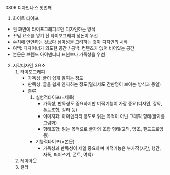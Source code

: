 0806 디자인나스 첫번째
1. 화이트 타이포
- 흰 화면에 타이포그래피로만 디자인하는 방식
- 꾸밈 요소를 넣기 전 타이포그래피 정돈이 우선
- 수치에 연연하는 것보다 심미성을 고려하는 것이 디자인의 시작
- 여백: 디자이너가 의도한 공간 / 공백: 컨텐츠가 없어 비어있는 공간
- 본문은 브렌드 아이덴티티 표현보다 가독성을 우선
2. 시각디자인 3요소
    1. 타이포그래피
        * 가독성: 글이 쉽게 읽히는 정도
        * 판독성: 글을 쉽게 인지하는 정도(멀리서도 간판명이 보이는 방식과 동일)
        * 종류
            1. 실험적타이포(=제목)
                * 가독성, 판독성도 중요하지만 미적기능이 가장 중요(디자인, 강약, 폰트조합, 컬러 등)
                * 이미지화: 아이덴티티 용도로 읽는 목적이 아닌 그래픽 형태(글자를 그림화)
                * 형태조합: 읽는 목적으로 글자의 조합 형태(고딕, 명조, 핸드드로잉 등)
            - 기능적타이포(=본문)
                * 가독성과 판독성이 제일 중요하며 미적기능은 부가적(자간, 행간, 자폭, 띄어쓰기, 폰트, 여백)
    2. 레이아웃
    3. 컬라

